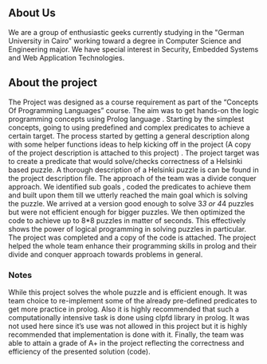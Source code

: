 ## About Us
We are a group of enthusiastic geeks currently studying in the "German University in Cairo" working toward a degree in Computer Science and Engineering major. We have special interest in Security, Embedded Systems and Web Application Technologies.

## About the project
The Project was designed as a course requirement as part of the “Concepts Of Programming Languages” course. The aim was to get hands-on the logic programming concepts using Prolog language . Starting by the simplest concepts, going to using predefined and complex predicates to achieve a certain target. The process started by getting a general description along with some helper functions ideas to help kicking off in the project (A copy of the project description is attached to this project) . The project target was to create a predicate that would solve/checks correctness of a Helsinki based puzzle. A thorough description of a  Helsinki puzzle is can be found in the project description file. The approach of the team was a divide conquer approach. We identified sub goals , coded the predicates to achieve them and built upon them till we utterly reached the main goal which is solving the puzzle. We arrived at a version good enough to solve 3*3 or 4*4 puzzles but were not efficient enough for bigger puzzles. We then optimized the code to achieve up to 8*8 puzzles in matter of seconds. This effectively shows the power of logical programming in solving puzzles in particular. The project was completed and a copy of the code is attached. The project helped the whole team enhance their programming skills in prolog and their divide and conquer approach towards problems in general.

### Notes

While this project solves the whole puzzle and is efficient enough. It was team choice to re-implement some of the already pre-defined predicates to get more practice in prolog. Also it is highly recommended that such a computationally intensive task is done using clpfd library in prolog. It was not used here since it’s use was not allowed in this project but it is highly recommended that implementation is done with it. Finally, the team was able to attain a grade of A+ in the project reflecting the correctness and efficiency of the presented solution (code).
